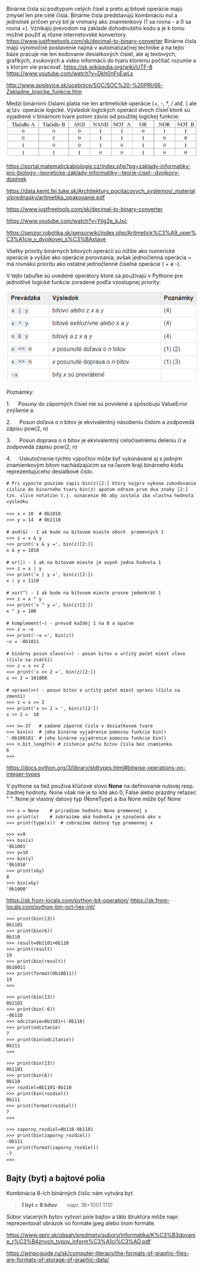 Binárne čisla sú podtypom celých čísel a preto aj bitové operácie majú zmysel len pre celé čísla. Binárne čisla predstavujú kombináciu nul a jednotiek pričom prvý bit je vnímaný ako znamienkový (1 sa rovna - a 0 sa rovná +). Vznikajú prevodom na základe dohodnutého kódu a je k tomu možné použiť aj rôzne internetovské konvertory.
https://www.justfreetools.com/sk/decimal-to-binary-converter 
 Binárne čísla majú výnimočné postavenie najmä v automatizačnej technike a na tejto báze pracuje nie len kodovanie desiatkových čísiel, ale aj textových, grafikých, zvukových a video informácii do tvaru ktorému počitač rozumie a s ktorým vie pracovať.
 https://sk.wikipedia.org/wiki/UTF-8 
https://www.youtube.com/watch?v=Dkh0nFoEwLs 

 http://www.spslevice.sk/ucebnice/SOC/SOC%20-%20PRI/66-Zakladne_logicke_funkcie.htm 
 
 Medzi binárnimi číslami platia nie len aritmetické operácie (+, -, *, / atď. ) ale aj tzv. operácie logické. Výsledok logických operácií dvoch čísiel ktoré sú vyjadrené v binárnom tvare potom závisí od použitej logickej funkcie:
![](pravdivostna-tabulka.jpg)

https://portal.matematickabiologie.cz/index.php?pg=zaklady-informatiky-pro-biology--teoreticke-zaklady-informatiky--teorie-cisel--dvojkovy-doplnek 

https://data.kemt.fei.tuke.sk/Architektury_pocitacovych_systemov/_materialy/prednasky/aritmetika_opakovanie.pdf 

https://www.justfreetools.com/sk/decimal-to-binary-converter 

https://www.youtube.com/watch?v=YIig2e_kJxc 

https://senzor.robotika.sk/sensorwiki/index.php/Aritmetick%C3%A9_oper%C3%A1cie_v_dvojkovej_s%C3%BAstave 

Všetky priority binárnych bitových operácií sú nižšie ako numerické operácie a vyššie ako operácie porovnania; avšak jednočlenná operácia ~ má rovnakú prioritu ako ostatné jednočlenné číselné operácie ( + a -).

V tejto tabuľke sú uvedené operátory ktoré sa používajú v Pythone pre jednotlivé logické funkcie zoradené podľa vzostupnej priority:

![](Bitove_operacie.png)

Poznámky:

1.&emsp; &nbsp;Posuny do záporných čísiel nie sú povolené a spôsobujú ValueError zvýšenie a.

2.&emsp; &nbsp;Posun doľava o n bitov je ekvivalentný násobeniu číslom a zodpovedá zápisu pow(2, n)

3.&emsp; &nbsp;Posun doprava o n bitov je ekvivalentný celočíselnému deleniu // a zodpovedá zápisu pow(2, n)

4.&emsp; &nbsp;Uskutočnenie týchto výpočtov môže byť vykonávané aj s jedným znamienkovým bitom nachádzajúcim sa na ľavom kraji binárneho kódu reprezentujúceho desiatkové čislo.
~~~
# Pri vypocte pouzime zapis bin(z)[2:] ktory najprv vykona zakodovanie cislice do binarneho tvaru bin(z) apotom odreze prve dva znaky [2:] tzv. slice notation t.j. oznacenie 0b aby zostala iba vlastna hodnota vysledku

>>> x = 10  # 0b1010
>>> y = 14  # 0b1110

# and(&) - 1 ak bude na bitovom mieste oboch  premenných 1
>>> z = x & y
>>> print('x & y =', bin(z)[2:])
x & y = 1010

# or(|) - 1 ak na bitovom mieste je aspoň jedna hodnota 1
>>> z = x | y
>>> print('x | y =', bin(z)[2:])
x | y = 1110

# xor(^) - 1 ak bude na bitovom mieste presne jedenkrát 1
>>> z = x ^ y
>>> print('x ^ y =', bin(z)[2:])
x ^ y = 100

# komplement(~) - prevod každej 1 na 0 a opačne
>>> z = ~x
>>> print('~x =', bin(z))
~x = -0b1011

# binárny posun vľavo(<<) - posun bitov o určitý počet miest vľavo (číslo sa zväčší)
>>> z = x << 2
>>> print('x << 2 =', bin(z)[2:])
x << 2 = 101000

# vpravo(>>) - posun bitov o určitý počet miest vpravo (číslo sa zmenší)
>>> z = x >> 2
>>> print('x >> 2 = ', bin(z)[2:])
x >> 2 =  10
~~~

~~~
>>> n=-37   # zadané záporné číslo v desiatkovom tvare
>>> bin(n)  # jeho binárne vyjadrenie pomocou funkcie bin()
'-0b100101' # jeho binárne vyjadrenie pomocou funkcie bin()
>>> n.bit_length() # zistenie počtu bitov čísla bez znamienka
6
>>>
~~~



https://docs.python.org/3/library/stdtypes.html#bitwise-operations-on-integer-types

V pythone sa tiež použiva kľúčové slovo **None** na definovanie nulovej resp. žiadnej hodnoty. None však nie je to isté ako 0, False alebo prázdny reťazec " ". None je vlastný datový typ (NoneType) a iba None môže byť None
~~~
>>> x = None    # priradime hodnotu None premennej x
>>> print(x)    # zobrazíme aká hodnota je označená ako x
>>> print(type(x))  # zobrazíme datový typ premennej x
~~~

~~~
>>> x=9
>>> bin(x)
'0b1001'
>>> y=10
>>> bin(y)
'0b1010'
>>> print(x&y)
8
>>> bin(x&y)
'0b1000'
~~~
https://sk.from-locals.com/python-bit-operation/
https://sk.from-locals.com/python-bin-oct-hex-int/ 
~~~
>>> print(bin(13))
0b1101
>>> print(bin(6))  
0b110
>>> result=0b1101+0b110
>>> print(result)
19
>>> print(bin(result)) 
0b10011
>>> print(format(0b10011))
19
>>>
~~~

~~~
>>> print(bin(13))
0b1101
>>> print(bin(-6))
-0b110
>>> odcitanie=0b1101+(-0b110)
>>> print(odcitanie)
7
>>> print(bin(odcitanie))
0b111
>>>
~~~

~~~
>>> print(bin(13))
0b1101
>>> print(bin(6))
0b110
>>> rozdiel=0b1101-0b110
>>> print(bin(rozdiel))
0b111
>>> print(format(rozdiel))
7
>>>
~~~
~~~
>>> zaporny_rozdiel=0b110-0b1101
>>> print(bin(zaporny_rozdiel)) 
-0b111
>>> print(format(zaporny_rozdiel)) 
-7
>>>
~~~

## Bajty (byt) a bajtové polia
Kombinácia 8-ich binárných číslic nám vytvára byt.
> **1 byt = 8 bitov**&emsp; &nbsp; napr. 1B=1001 1110

Súbor viacerých bytov vytvorí pole bajtov a táto štruktúra môže napr. reprezentovať obrázok vo formáte jpeg alebo inom formáte.

https://www.gpnr.sk/obsah/predmety/subory/informatika/K%C3%B3dovanie_r%C3%B4znych_typov_inform%C3%A1ci%C3%AD.pdf 

https://winpcguide.ru/sk/computer-literacy/the-formats-of-graphic-files-are-formats-of-storage-of-graphic-data/ 



